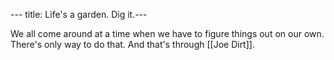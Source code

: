 --- title: Life's a garden. Dig it.---

We all come around at a time when we have to figure things out on our own. There's only way to do that. And that's through [[Joe Dirt]].
